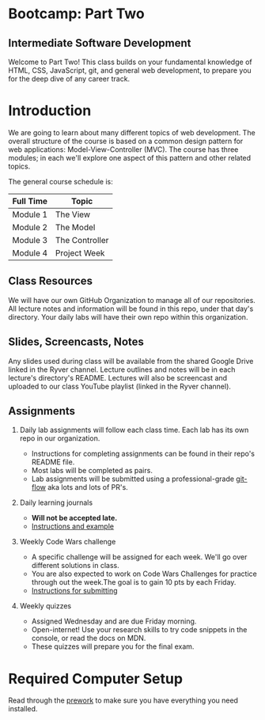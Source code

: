 # Bootcamp: Part Two
## Intermediate Software Development

Welcome to Part Two! This class builds on your fundamental knowledge of HTML, CSS, JavaScript, git, and general web development, to prepare you for the deep dive of any career track.

# Introduction

We are going to learn about many different topics of web development. The overall structure of the course is based on a common design pattern for web applications: Model-View-Controller (MVC). The course has three modules; in each we'll explore one aspect of this pattern and other related topics.

The general course schedule is:

Full Time  | Topic
-----------|---------------
Module 1     | The View
Module 2     | The Model
Module 3     | The Controller
Module 4     | Project Week

## Class Resources

We will have our own GitHub Organization to manage all of our repositories. All lecture notes and information will be found in this repo, under that day's directory. Your daily labs will have their own repo within this organization.

## Slides, Screencasts, Notes

Any slides used during class will be available from the shared Google Drive linked in the Ryver channel. Lecture outlines and notes will be in each lecture's directory's README. Lectures will also be screencast and uploaded to our class YouTube playlist (linked in the Ryver channel).

## Assignments

1. Daily lab assignments will follow each class time. Each lab has its own repo in our organization.
    - Instructions for completing assignments can be found in their repo's README file.
    - Most labs will be completed as pairs.
    - Lab assignments will be submitted using a professional-grade [git-flow](https://github.com/alchemy-bootcamp-two-winter-2018/submit-process) aka lots and lots of PR's.

1. Daily learning journals
    - **Will not be accepted late.**
    - [Instructions and example](https://gist.github.com/sajoy/aa9ea616493c8887dd257a411b19a85f)

1. Weekly Code Wars challenge
    - A specific challenge will be assigned for each week. We'll go over different solutions in class.
    - You are also expected to work on Code Wars Challenges for practice through out the week.The goal is to gain 10 pts by each Friday.
    - [Instructions for submitting](https://github.com/alchemy-bootcamp-two-winter-2018/code-wars)

1. Weekly quizzes
    - Assigned Wednesday and are due Friday morning.
    - Open-internet! Use your research skills to try code snippets in the console, or read the docs on MDN.
    - These quizzes will prepare you for the final exam.

# Required Computer Setup

Read through the [prework](https://github.com/alchemycodelab/bootcamp-part-two-prework) to make sure you have everything you need installed.